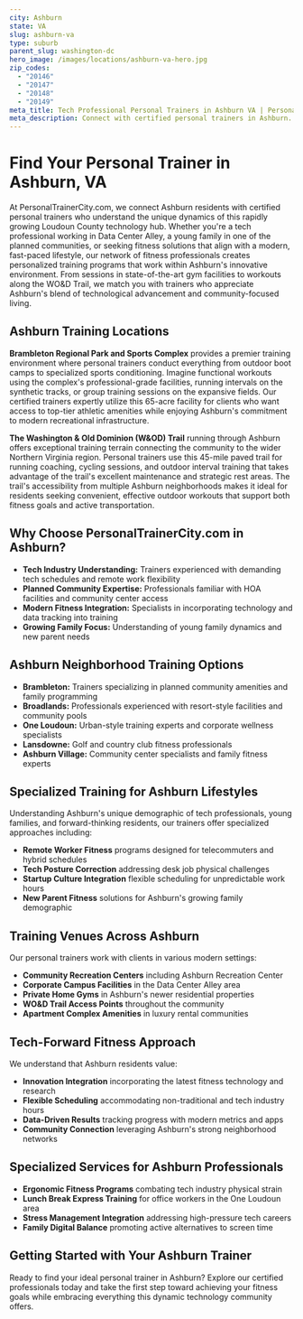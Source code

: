 ```yaml
---
city: Ashburn
state: VA
slug: ashburn-va
type: suburb
parent_slug: washington-dc
hero_image: /images/locations/ashburn-va-hero.jpg
zip_codes:
  - "20146"
  - "20147"
  - "20148"
  - "20149"
meta_title: Tech Professional Personal Trainers in Ashburn VA | PersonalTrainerCity.com
meta_description: Connect with certified personal trainers in Ashburn. Find fitness coaches for tech professionals, family-focused training, and modern gym sessions in Loudoun County's growing community.
---
```


# Find Your Personal Trainer in Ashburn, VA

At PersonalTrainerCity.com, we connect Ashburn residents with certified personal trainers who understand the unique dynamics of this rapidly growing Loudoun County technology hub. Whether you're a tech professional working in Data Center Alley, a young family in one of the planned communities, or seeking fitness solutions that align with a modern, fast-paced lifestyle, our network of fitness professionals creates personalized training programs that work within Ashburn's innovative environment. From sessions in state-of-the-art gym facilities to workouts along the WO&D Trail, we match you with trainers who appreciate Ashburn's blend of technological advancement and community-focused living.

## Ashburn Training Locations

**Brambleton Regional Park and Sports Complex** provides a premier training environment where personal trainers conduct everything from outdoor boot camps to specialized sports conditioning. Imagine functional workouts using the complex's professional-grade facilities, running intervals on the synthetic tracks, or group training sessions on the expansive fields. Our certified trainers expertly utilize this 65-acre facility for clients who want access to top-tier athletic amenities while enjoying Ashburn's commitment to modern recreational infrastructure.

**The Washington & Old Dominion (W&OD) Trail** running through Ashburn offers exceptional training terrain connecting the community to the wider Northern Virginia region. Personal trainers use this 45-mile paved trail for running coaching, cycling sessions, and outdoor interval training that takes advantage of the trail's excellent maintenance and strategic rest areas. The trail's accessibility from multiple Ashburn neighborhoods makes it ideal for residents seeking convenient, effective outdoor workouts that support both fitness goals and active transportation.

## Why Choose PersonalTrainerCity.com in Ashburn?

*   **Tech Industry Understanding:** Trainers experienced with demanding tech schedules and remote work flexibility
*   **Planned Community Expertise:** Professionals familiar with HOA facilities and community center access
*   **Modern Fitness Integration:** Specialists in incorporating technology and data tracking into training
*   **Growing Family Focus:** Understanding of young family dynamics and new parent needs

## Ashburn Neighborhood Training Options

- **Brambleton:** Trainers specializing in planned community amenities and family programming
- **Broadlands:** Professionals experienced with resort-style facilities and community pools
- **One Loudoun:** Urban-style training experts and corporate wellness specialists
- **Lansdowne:** Golf and country club fitness professionals
- **Ashburn Village:** Community center specialists and family fitness experts

## Specialized Training for Ashburn Lifestyles

Understanding Ashburn's unique demographic of tech professionals, young families, and forward-thinking residents, our trainers offer specialized approaches including:

*   **Remote Worker Fitness** programs designed for telecommuters and hybrid schedules
*   **Tech Posture Correction** addressing desk job physical challenges
*   **Startup Culture Integration** flexible scheduling for unpredictable work hours
*   **New Parent Fitness** solutions for Ashburn's growing family demographic

## Training Venues Across Ashburn

Our personal trainers work with clients in various modern settings:
- **Community Recreation Centers** including Ashburn Recreation Center
- **Corporate Campus Facilities** in the Data Center Alley area
- **Private Home Gyms** in Ashburn's newer residential properties
- **WO&D Trail Access Points** throughout the community
- **Apartment Complex Amenities** in luxury rental communities

## Tech-Forward Fitness Approach

We understand that Ashburn residents value:
- **Innovation Integration** incorporating the latest fitness technology and research
- **Flexible Scheduling** accommodating non-traditional and tech industry hours
- **Data-Driven Results** tracking progress with modern metrics and apps
- **Community Connection** leveraging Ashburn's strong neighborhood networks

## Specialized Services for Ashburn Professionals

*   **Ergonomic Fitness Programs** combating tech industry physical strain
*   **Lunch Break Express Training** for office workers in the One Loudoun area
*   **Stress Management Integration** addressing high-pressure tech careers
*   **Family Digital Balance** promoting active alternatives to screen time

## Getting Started with Your Ashburn Trainer

Ready to find your ideal personal trainer in Ashburn? Explore our certified professionals today and take the first step toward achieving your fitness goals while embracing everything this dynamic technology community offers.